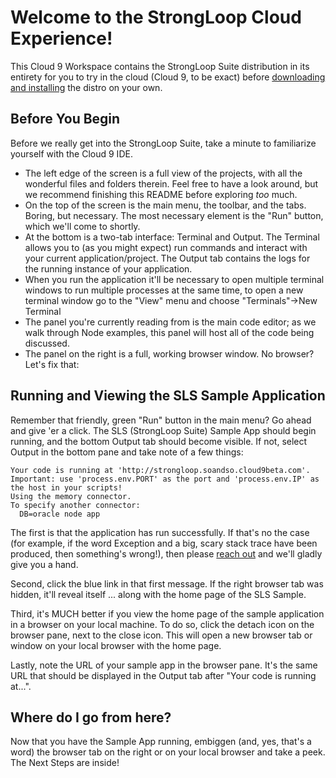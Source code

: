# Welcome to the StrongLoop Cloud Experience!

This Cloud 9 Workspace contains the StrongLoop Suite distribution in its entirety
for you to try in the cloud (Cloud 9, to be exact) before [downloading and
installing](http://www.strongloop.com/get-started) the distro on your own.

## Before You Begin

Before we really get into the StrongLoop Suite, take a minute to familiarize
yourself with the Cloud 9 IDE.

 * The left edge of the screen is a full view of the projects, with all the
wonderful files and folders therein. Feel free to have a look around, but we
recommend finishing this README before exploring _too_ much.
 * On the top of the screen is the main menu, the toolbar, and the tabs. Boring,
but necessary. The most necessary element is the "Run" button, which we'll come
to shortly.
 * At the bottom is a two-tab interface: Terminal and Output. The Terminal
allows you to (as you might expect) run commands and interact with your current
application/project. The Output tab contains the logs for the running instance
of your application.
 * When you run the application it'll be necessary to open multiple
 terminal windows to run multiple processes at the same time, to open
 a new terminal window go to the "View" menu and choose
 "Terminals"->New Terminal
 * The panel you're currently reading from is the main code editor; as we walk
through Node examples, this panel will host all of the code being discussed.
 * The panel on the right is a full, working browser window. No browser? Let's
fix that:

## Running and Viewing the SLS Sample Application

Remember that friendly, green "Run" button in the main menu? Go ahead and give
'er a click. The SLS (StrongLoop Suite) Sample App should begin running, and
the bottom Output tab should become visible. If not, select Output in the bottom
pane and take note of a few things:

```
Your code is running at 'http://strongloop.soandso.cloud9beta.com'.
Important: use 'process.env.PORT' as the port and 'process.env.IP' as the host in your scripts!
Using the memory connector.
To specify another connector:
  DB=oracle node app
```

The first is that the application has run successfully. If that's no the case
(for example, if the word Exception and a big, scary stack trace have been
produced, then something's wrong!), then please [reach out](http://wwww.strongloop.com/strongloop-suite/strongsupport) and we'll
gladly give you a hand.

Second, click the blue link in that first message. If the right browser tab was
hidden, it'll reveal itself ... along with the home page of the SLS Sample.

Third, it's MUCH better if you view the home page of the sample
application in a browser on your local machine.  To do so, click the
detach icon on the browser pane, next to the close icon.  This will
open a new browser tab or window on your local browser with the home
page.

Lastly, note the URL of your sample app in the browser pane.  It's
the same URL that should be displayed in the Output tab after "Your
code is running at...".

## Where do I go from here?

Now that you have the Sample App running, embiggen (and, yes, that's a word) the
browser tab on the right or on your local browser and take a peek. The Next Steps are inside!

